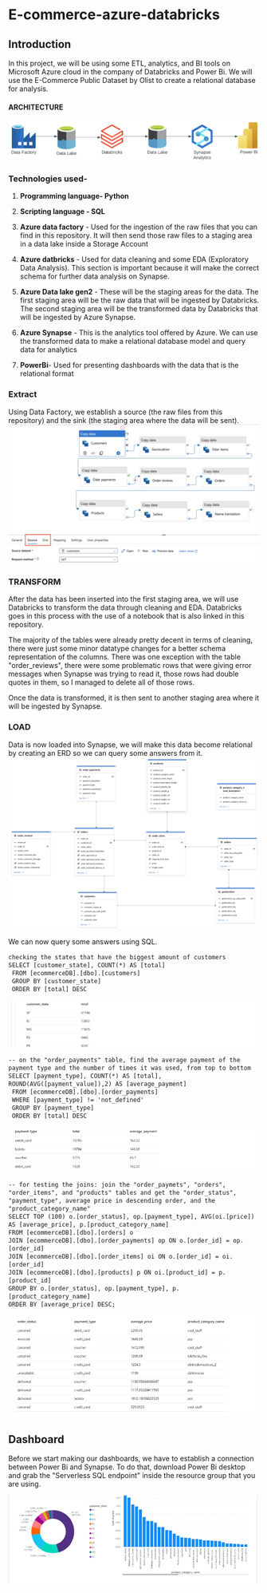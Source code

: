# E-commerce-azure-databricks
## Introduction
In this project, we will be using some ETL, analytics, and BI tools on Microsoft Azure cloud in the company of Databricks and Power Bi. We will use the E-Commerce Public Dataset by Olist to create a relational database for analysis.
#### ARCHITECTURE
![Project architecture](https://github.com/Okunade-Gbenga/e-commerce-azure-databricks/blob/main/data%20acrhiteture.png)

### Technologies used-
1. **Programming language- Python**
2. **Scripting language - SQL**
3. **Azure data factory** - Used for the ingestion of the raw files that you can find in this repository. It will then send those raw files to a staging area in a data lake inside a Storage Account
4. **Azure datbricks** - Used for data cleaning and some EDA (Exploratory Data Analysis). This section is important because it will make the correct schema for further data analysis on Synapse.
5. **Azure Data lake gen2** - These will be the staging areas for the data. The first staging area will be the raw data that will be ingested by Databricks. The second staging area will be the transformed data by Databricks that will be ingested by Azure Synapse.
6. **Azure Synapse** - This is the analytics tool offered by Azure. We can use the transformed data to make a relational database model and query data for analytics

7. **PowerBi**- Used for presenting dashboards with the data that is the relational format



### Extract
Using Data Factory, we establish a source (the raw files from this repository) and the sink (the staging area where the data will be sent).
![Project architecture](https://github.com/Okunade-Gbenga/e-commerce-azure-databricks/blob/main/extract.png)


### TRANSFORM
After the data has been inserted into the first staging area, we will use Databricks to transform the data through cleaning and EDA. Databricks goes in this process with the use of a notebook that is also linked in this repository.

The majority of the tables were already pretty decent in terms of cleaning, there were just some minor datatype changes for a better schema representation of the columns. There was one exception with the table "order_reviews", there were some problematic rows that were giving error messages when Synapse was trying to read it, those rows had double quotes in them, so I managed to delete all of those rows.

Once the data is transformed, it is then sent to another staging area where it will be ingested by Synapse.

### LOAD
Data is now loaded into Synapse, we will make this data become relational by creating an ERD so we can query some answers from it.
![Project architecture](https://github.com/Okunade-Gbenga/e-commerce-azure-databricks/blob/main/load.png)


We can now query some answers using SQL.

```
checking the states that have the biggest amount of customers
SELECT [customer_state], COUNT(*) AS [total]
 FROM [ecommerceDB].[dbo].[customers]
 GROUP BY [customer_state]
 ORDER BY [total] DESC
```
![result](https://github.com/Okunade-Gbenga/e-commerce-azure-databricks/blob/main/result1.jpg)


```
-- on the "order_payments" table, find the average payment of the payment type and the number of times it was used, from top to bottom
SELECT [payment_type], COUNT(*) AS [total], ROUND(AVG([payment_value]),2) AS [average_payment]
 FROM [ecommerceDB].[dbo].[order_payments]
 WHERE [payment_type] != 'not_defined'
 GROUP BY [payment_type]
 ORDER BY [total] DESC
```

![result2](https://github.com/Okunade-Gbenga/e-commerce-azure-databricks/blob/main/result3.jpg)

```
-- for testing the joins: join the "order_paymets", "orders", "order_items", and "products" tables and get the "order_status", "payment_type", average price in descending order, and the "product_category_name"
SELECT TOP (100) o.[order_status], op.[payment_type], AVG(oi.[price]) AS [average_price], p.[product_category_name]
FROM [ecommerceDB].[dbo].[orders] o
JOIN [ecommerceDB].[dbo].[order_payments] op ON o.[order_id] = op.[order_id]
JOIN [ecommerceDB].[dbo].[order_items] oi ON o.[order_id] = oi.[order_id]
JOIN [ecommerceDB].[dbo].[products] p ON oi.[product_id] = p.[product_id]
GROUP BY o.[order_status], op.[payment_type], p.[product_category_name]
ORDER BY [average_price] DESC;
```
![result2](https://github.com/Okunade-Gbenga/e-commerce-azure-databricks/blob/main/result2.jpg)


## Dashboard

Before we start making our dashboards, we have to establish a connection between Power Bi and Synapse. To do that, download Power Bi desktop and grab the "Serverless SQL endpoint" inside the resource group that you are using.

![result2](https://github.com/Okunade-Gbenga/e-commerce-azure-databricks/blob/main/dashb.jpg)

